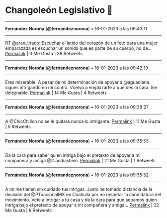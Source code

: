 # Changoleón Legislativo 🙈
*****
**Fernández Noroña** (**@fernandeznorona**) • 16-01-2023 a las 09:43:11
*****
RT @aran_tirado: Escuchar el latido del corazón de un feto para una mujer embarazada es escuchar un sonido que es parte de su cuerpo, no de…
[Permalink](https://twitter.com/fernandeznorona/status/1615041990567002138) | 0 Me Gusta | 39 Retweets
*****
**Fernández Noroña** (**@fernandeznorona**) • 16-01-2023 a las 09:42:19
*****
Eres miserable. A pesar de mí determinación de apoyar a @aguadiana sigues intrigando en mi contra. Vuelvo a emplazarte a que des la cara. Ser deleznable.
[Permalink](https://twitter.com/fernandeznorona/status/1615041772505137158) | 14 Me Gusta | 4 Retweets
*****
**Fernández Noroña** (**@fernandeznorona**) • 16-01-2023 a las 09:38:27
*****
A @ChicChillon no se le quitará nunca lo intrigante.
[Permalink](https://twitter.com/fernandeznorona/status/1615040800429166592) | 11 Me Gusta | 5 Retweets
*****
**Fernández Noroña** (**@fernandeznorona**) • 16-01-2023 a las 09:35:53
*****
Da la cara para saber quién intriga bajo el pretexto de apoyar a mi compañera y amiga @Claudiashein.
[Permalink](https://twitter.com/fernandeznorona/status/1615040154388791318) | 21 Me Gusta | 1 Retweets
*****
**Fernández Noroña** (**@fernandeznorona**) • 16-01-2023 a las 09:35:52
*****
A mi me tienen sin cuidado tus intrigas. Justo he tomado distancia de la decisión del @PTnacionalMX en Coahuila por no respetar la candidatura del movimiento. Vete a intrigar a tu casa y da la cara para que sepamos quien intriga bajo el pretexto de apoyar a mi compañera y amiga…
[Permalink](https://twitter.com/fernandeznorona/status/1615040151285280768) | 32 Me Gusta | 8 Retweets